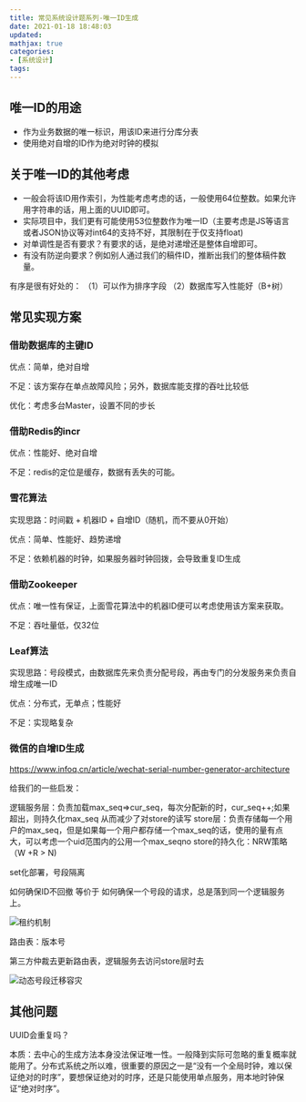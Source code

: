 ```yaml
---
title: 常见系统设计题系列-唯一ID生成
date: 2021-01-18 18:48:03
updated:
mathjax: true
categories:
- [系统设计]
tags: 
---
```


## 唯一ID的用途

- 作为业务数据的唯一标识，用该ID来进行分库分表
- 使用绝对自增的ID作为绝对时钟的模拟

## 关于唯一ID的其他考虑

- 一般会将该ID用作索引，为性能考虑考虑的话，一般使用64位整数。如果允许用字符串的话，用上面的UUID即可。
- 实际项目中，我们更有可能使用53位整数作为唯一ID（主要考虑是JS等语言或者JSON协议等对int64的支持不好，其限制在于仅支持float)
- 对单调性是否有要求？有要求的话，是绝对递增还是整体自增即可。
- 有没有防逆向要求？例如别人通过我们的稿件ID，推断出我们的整体稿件数量。

<!-- more -->

有序是很有好处的：
（1）可以作为排序字段
（2）数据库写入性能好（B+树）

## 常见实现方案

### 借助数据库的主键ID

优点：简单，绝对自增

不足：该方案存在单点故障风险；另外，数据库能支撑的吞吐比较低

优化：考虑多台Master，设置不同的步长

### 借助Redis的incr

优点：性能好、绝对自增

不足：redis的定位是缓存，数据有丢失的可能。

### 雪花算法

实现思路：时间戳 + 机器ID + 自增ID（随机，而不要从0开始）

优点：简单、性能好、趋势递增

不足：依赖机器的时钟，如果服务器时钟回拨，会导致重复ID生成

### 借助Zookeeper

优点：唯一性有保证，上面雪花算法中的机器ID便可以考虑使用该方案来获取。

不足：吞吐量低，仅32位

### Leaf算法

实现思路：号段模式，由数据库先来负责分配号段，再由专门的分发服务来负责自增生成唯一ID

优点：分布式，无单点；性能好

不足：实现略复杂

### 微信的自增ID生成

https://www.infoq.cn/article/wechat-serial-number-generator-architecture

给我们的一些启发：

逻辑服务层：负责加载max_seq=>cur_seq，每次分配新的时，cur_seq++;如果超出，则持久化max_seq
    从而减少了对store的读写
store层：负责存储每一个用户的max_seq，但是如果每一个用户都存储一个max_seq的话，使用的量有点大，可以考虑一个uid范围内的公用一个max_seqno
store的持久化：NRW策略（W +R > N)

set化部署，号段隔离

如何确保ID不回撤 等价于 如何确保一个号段的请求，总是落到同一个逻辑服务上。

![租约机制](http://cdn.b5mang.com/202132014819.png)

路由表：版本号

第三方仲裁去更新路由表，逻辑服务去访问store层时去

![动态号段迁移容灾](http://cdn.b5mang.com/202132014847.png)

## 其他问题

UUID会重复吗？

本质：去中心的生成方法本身没法保证唯一性。一般降到实际可忽略的重复概率就能用了。分布式系统之所以难，很重要的原因之一是“没有一个全局时钟，难以保证绝对的时序”，要想保证绝对的时序，还是只能使用单点服务，用本地时钟保证“绝对时序”。
